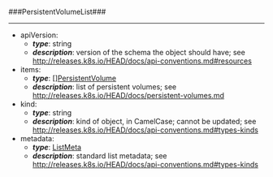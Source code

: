 ###PersistentVolumeList###

---
* apiVersion: 
  * **_type_**: string
  * **_description_**: version of the schema the object should have; see http://releases.k8s.io/HEAD/docs/api-conventions.md#resources
* items: 
  * **_type_**: [][PersistentVolume](PersistentVolume.md)
  * **_description_**: list of persistent volumes; see http://releases.k8s.io/HEAD/docs/persistent-volumes.md
* kind: 
  * **_type_**: string
  * **_description_**: kind of object, in CamelCase; cannot be updated; see http://releases.k8s.io/HEAD/docs/api-conventions.md#types-kinds
* metadata: 
  * **_type_**: [ListMeta](ListMeta.md)
  * **_description_**: standard list metadata; see http://releases.k8s.io/HEAD/docs/api-conventions.md#types-kinds
